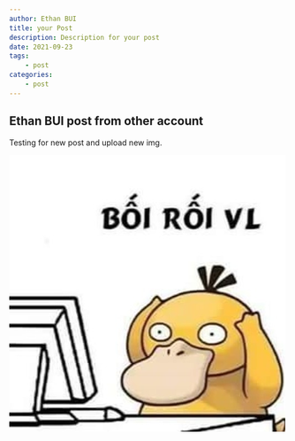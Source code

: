 ```yaml
---
author: Ethan BUI
title: your Post
description: Description for your post
date: 2021-09-23
tags:
    - post
categories:
    - post
---
```


## Ethan BUI post from other account

Testing for new post and upload new img.

![myImage](d.jpg)